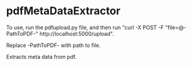 # pdfMetaDataExtractor

To use, run the pdfupload.py file, and then run "curl -X POST -F "file=@-PathToPDF-" http://localhost:5000/upload". 

Replace -PathToPDF- with path to file.

Extracts meta data from pdf.
